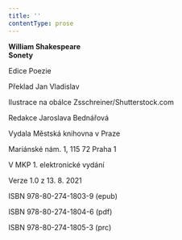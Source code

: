 ```yaml
---
title: ''
contentType: prose
---
```


**William Shakespeare  
Sonety**

Edice Poezie

  

Překlad Jan Vladislav

  

Ilustrace na obálce Zsschreiner/Shutterstock.com

  

Redakce Jaroslava Bednářová

Vydala Městská knihovna v Praze

  

Mariánské nám. 1, 115 72 Praha 1

V MKP 1. elektronické vydání

  

Verze 1.0 z 13. 8. 2021

ISBN 978-80-274-1803-9 (epub)

  

ISBN 978-80-274-1804-6 (pdf)

  

ISBN 978-80-274-1805-3 (prc)
